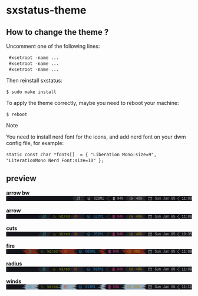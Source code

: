 # sxstatus-theme

## How to change the theme ?
Uncomment one of the following lines:
```
 #xsetroot -name ...
 #xsetroot -name ...
 #xsetroot -name ...
```
Then reinstall sxstatus:
```
$ sudo make install
```
To apply the theme correctly, maybe you need to reboot your machine:
```
$ reboot
```
>[!NOTE]
>You need to install nerd font for the icons, and add nerd font on your dwm config file, for example:
```
static const char *fonts[]  = { "Liberation Mono:size=9", "LiterationMono Nerd Font:size=10" };
```

## preview
<b>arrow bw</b>\
![My Image](https://github.com/diws1/sxstatus-theme/blob/main/screenshot/sx_arrow_bw.png)

<b>arrow</b>\
![My Image](https://github.com/diws1/sxstatus-theme/blob/main/screenshot/sx_arrow.png)

<b>cuts</b>\
![My Image](https://github.com/diws1/sxstatus-theme/blob/main/screenshot/sx_cuts.png)

<b>fire</b>\
![My Image](https://github.com/diws1/sxstatus-theme/blob/main/screenshot/sx_fire.png)

<b>radius</b>\
![My Image](https://github.com/diws1/sxstatus-theme/blob/main/screenshot/sx_radius.png)

<b>winds</b>\
![My Image](https://github.com/diws1/sxstatus-theme/blob/main/screenshot/sx_winds.png)
